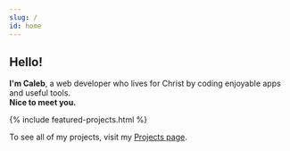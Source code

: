 ```yaml
---
slug: /
id: home
---
```


## Hello!

**I'm Caleb**, a web developer who lives for Christ by coding enjoyable apps and useful tools.  
**Nice to meet you.**

{% include featured-projects.html %}

To see all of my projects, visit my [Projects page](/projects/).
